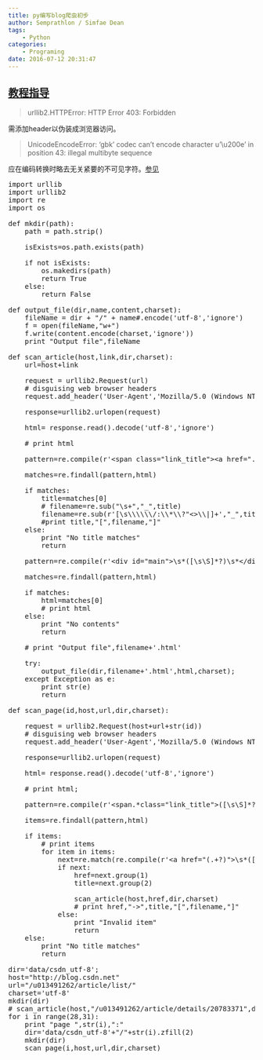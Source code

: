 ```yaml
---
title: py编写blog爬虫初步
author: Semprathlon / Simfae Dean
tags:
	- Python
categories:
	- Programing
date: 2016-07-12 20:31:47
---
```

[教程指导](http://wiki.jikexueyuan.com/project/python-crawler-guide/taobao-order.html)
----

> urllib2.HTTPError: HTTP Error 403: Forbidden

需添加header以伪装成浏览器访问。

> UnicodeEncodeError: ‘gbk’ codec can’t encode character u’\u200e’ in position 43: illegal multibyte sequence

应在编码转换时略去无关紧要的不可见字符。[参见](http://www.crifan.com/unicodeencodeerror_gbk_codec_can_not_encode_character_in_position_illegal_multibyte_sequence/)

 
<pre class="lang:python decode:true " >import urllib
import urllib2
import re
import os

def mkdir(path):
    path = path.strip()

    isExists=os.path.exists(path)

    if not isExists:
        os.makedirs(path)
        return True
    else:
        return False

def output_file(dir,name,content,charset):
    fileName = dir + "/" + name#.encode('utf-8','ignore')
    f = open(fileName,"w+")
    f.write(content.encode(charset,'ignore'))
    print "Output file",fileName

def scan_article(host,link,dir,charset):
    url=host+link

    request = urllib2.Request(url)
    # disguising web browser headers
    request.add_header('User-Agent','Mozilla/5.0 (Windows NT 10.0; Win64; x64) AppleWebKit/537.36 (KHTML, like Gecko) Chrome/51.0.2704.106 Safari/537.36')

    response=urllib2.urlopen(request)

    html= response.read().decode('utf-8','ignore')

    # print html

    pattern=re.compile(r'&lt;span class="link_title"&gt;&lt;a href=".*"&gt;\s*([\s\S]*?)\s*&lt;/a&gt;')

    matches=re.findall(pattern,html)

    if matches:
        title=matches[0]
        # filename=re.sub("\s+","_",title)
        filename=re.sub(r'[\s\\\\\\/:\\*\\?"&lt;&gt;\\|]+',"_",title)
        #print title,"[",filename,"]"
    else:
        print "No title matches"
        return

    pattern=re.compile(r'&lt;div id="main"&gt;\s*([\s\S]*?)\s*&lt;/div&gt;\s*&lt;div id="side"&gt;')

    matches=re.findall(pattern,html)

    if matches:
        html=matches[0]
        # print html
    else:
        print "No contents"
        return

    # print "Output file",filename+'.html'

    try:
        output_file(dir,filename+'.html',html,charset);
    except Exception as e:
        print str(e)
        return

def scan_page(id,host,url,dir,charset):

    request = urllib2.Request(host+url+str(id))
    # disguising web browser headers
    request.add_header('User-Agent','Mozilla/5.0 (Windows NT 10.0; Win64; x64) AppleWebKit/537.36 (KHTML, like Gecko) Chrome/51.0.2704.106 Safari/537.36')

    response=urllib2.urlopen(request)

    html= response.read().decode('utf-8','ignore')

    # print html;

    pattern=re.compile(r'&lt;span.*class="link_title"&gt;([\s\S]*?)&lt;/span&gt;',re.I|re.M)

    items=re.findall(pattern,html)

    if items:
        # print items
        for item in items:
            next=re.match(re.compile(r'&lt;a href="(.+?)"&gt;\s*([\s\S]+\S)\s*&lt;/a&gt;'),item)
            if next:
                href=next.group(1)
                title=next.group(2)

                scan_article(host,href,dir,charset)
                # print href,"-&gt;",title,"[",filename,"]"
            else:
                print "Invalid item"
                return
    else:
        print "No title matches"
        return

dir='data/csdn_utf-8';
host="http://blog.csdn.net"
url="/u013491262/article/list/"
charset='utf-8'
mkdir(dir)
# scan_article(host,"/u013491262/article/details/20783371",dir,'utf-8')
for i in range(28,31):
    print "page ",str(i),":"
    dir='data/csdn_utf-8'+"/"+str(i).zfill(2)
    mkdir(dir)
    scan_page(i,host,url,dir,charset)
</pre> 
